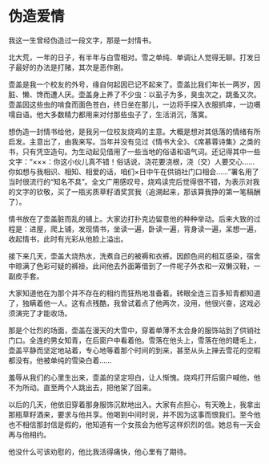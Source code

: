 # 伪造爱情

我这一生曾经伪造过一段文字，那是一封情书。 

北大荒，一年的日子，有半年与白雪相对。雪之单纯、单调让人觉得无聊。打发日子最好的办法是打赌，其次是恶作剧。 

壶盖是我一个校友的外号，缘自何起因已记不起来了。壶盖比我们年长一两岁，因脏、懒、馋而遭人厌。壶盖身上养了不少虫：以虱子为多，臭虫次之，跳蚤又次。壶盖因这些虫的啃食而面色苍白，终日坐在那儿，一边将手探入衣服抓痒，一边嗫嚅自语。他大多数精力都用来对付那些虫子了，生活消沉，落寞。 

想伪造一封情书给他，是我另一位校友烧鸡的主意。大概是想对其低落的情绪有所启发。主意出了，由我来写。当年并没有见过《情书大全》、《席慕蓉诗集》之类的书，只有凭空造句。为生动起见借用了一些当地的俗语和语气词。还记得其中一些文字：“×××：你这小伙儿真不错！俗话说，浇花要浇根，浇（交）人要交心……你如想与我相识、相知、相爱的话，咱们×日中午在供销社门口相会……”署名用了当时很流行的“知名不具”。全文广用感叹号，烧鸡读完后觉得很不错，为表示对我的文字的钦敬，买了一瓶劣质草籽酒奖赏我（追溯起来，那该算我挣的第一笔稿酬了）。 

情书放在了壶盖脏而乱的铺上。大家边打扑克边留意他的种种举动。后来大致的过程是：进屋，爬上铺，发现情书，坐读一遍，卧读一遍，背身读一遍，呆想一遍，收起情书，此时有光彩从他脸上溢出。 

接下来几天，壶盖大烧热水，洗煮自己的被褥和衣裤。因颜色间的相互感染，宿舍中晾满了色彩可疑的裤褂。此间他去外面筹借到了一件呢子外衣和一双懒汉鞋，一副皮手套。 

大家知道他在为那个并不存在的相约而狂热地准备着。转眼全连三百多知青都知道了，独瞒着他一人。这有点残酷，我曾试着点了他两次，没用，他很兴奋，这戏必须演完了才能收场。 

那是个壮烈的场面，壶盖在漫天的大雪中，穿着单薄不太合身的服饰站到了供销社门口。全连的男女知青，在后窗户中看着他。雪落在他头上，雪落在他的睫毛上，壶盖平静而坚定地站着，专心地等着那个时间的到来，甚至从头上掸去雪花的空暇都没有。他被单纯的雪染白着…… 

羞辱从我们的心里生出来，壶盖的坚定坦白，让人惭愧。烧鸡打开后窗户喊他，他不为所动。直至两个人跳出去，把他架了回来。 

以后的几天，他依旧穿着那身服饰沉默地出入。大家有点担心，有天晚上，我拿出那瓶草籽酒来，要求与他共享。他喝到中间时说，并不因为这事而恨我们。至今他也不相信那封信是假的，他知道有一个女孩会为他写这样炽烈的信。她总有一天会再与他相约。 

他没什么可该劝慰的，他比我活得痛快，他心里有了期待。